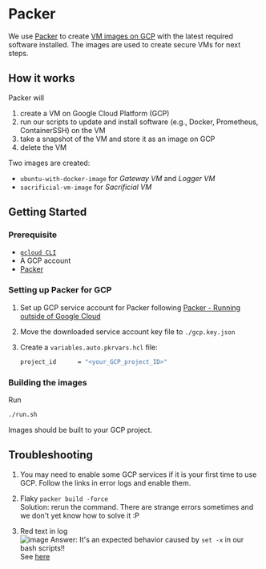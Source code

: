 # Packer

We use [Packer](https://www.packer.io/) to create [VM images on GCP](https://cloud.google.com/compute/docs/images) with the latest required software installed.
The images are used to create secure VMs for next steps.

## How it works

Packer will

1. create a VM on Google Cloud Platform (GCP)
2. run our scripts to update and install software (e.g., Docker, Prometheus, ContainerSSH) on the VM
3. take a snapshot of the VM and store it as an image on GCP
4. delete the VM

Two images are created:

- `ubuntu-with-docker-image` for _Gateway VM_ and _Logger VM_
- `sacrificial-vm-image` for _Sacrificial VM_

## Getting Started

### Prerequisite

- [`gcloud CLI`](https://cloud.google.com/sdk/docs/install)
- A GCP account
- [Packer](https://www.packer.io/downloads)

### Setting up Packer for GCP

1. Set up GCP service account for Packer following [Packer - Running outside of Google Cloud](https://www.packer.io/plugins/builders/googlecompute#running-outside-of-google-cloud)

2. Move the downloaded service account key file to `./gcp.key.json`

3. Create a `variables.auto.pkrvars.hcl` file:

   ```bash
   project_id      = "<your_GCP_project_ID>"
   ```

### Building the images

Run

```bash
./run.sh
```

Images should be built to your GCP project.

## Troubleshooting

1. You may need to enable some GCP services if it is your first time to use GCP. Follow the links in error logs and enable them.

1. Flaky `packer build -force`\
   Solution: rerun the command. There are strange errors sometimes and we don't yet know how to solve it :P

1. Red text in log\
   ![image](https://user-images.githubusercontent.com/33207565/169320895-0fcc5d3d-67ac-48e7-87f4-54c49dc28707.png)
   Answer: It's an expected behavior caused by `set -x` in our bash scripts!!\
   See [here](https://github.com/hashicorp/packer/issues/7947#issuecomment-520566272)
